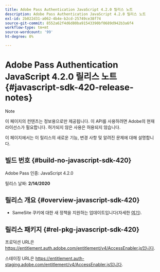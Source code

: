 ```yaml
---
title: Adobe Pass Authentication JavaScript 4.2.0 릴리스 노트
description: Adobe Pass Authentication JavaScript 4.2.0 릴리스 노트
exl-id: 2b022d31-a062-4b4e-b2cd-25749ce38f74
source-git-commit: 8552a62f4d6d80ba91543390bf0689d942b3a6f4
workflow-type: tm+mt
source-wordcount: '99'
ht-degree: 0%

---
```


# Adobe Pass Authentication JavaScript 4.2.0 릴리스 노트 {#javascript-sdk-420-release-notes}

>[!NOTE]
>
>이 페이지의 컨텐츠는 정보용으로만 제공됩니다. 이 API를 사용하려면 Adobe의 현재 라이선스가 필요합니다. 허가되지 않은 사용은 허용되지 않습니다.

이 페이지에서는 이 릴리스의 새로운 기능, 변경 사항 및 알려진 문제에 대해 설명합니다.

## 빌드 번호 {#build-no-javascript-sdk-420}

Adobe Pass 인증: JavaScript 4.2.0

릴리스 날짜: **2/14/2020**


## 릴리스 개요 {#overview-javascript-sdk-420}

* SameSite 쿠키에 대한 새 정책을 지원하는 업데이트입니다(자세한 [여기](https://datatracker.ietf.org/doc/html/draft-ietf-httpbis-cookie-same-site-00)).


## 릴리스 패키지 {#rel-pkg-javascript-sdk-420}

프로덕션 URL은 https://entitlement.auth.adobe.com/entitlement/v4/AccessEnabler.js입니다.

스테이징 URL은 https://entitlement.auth-staging.adobe.com/entitlement/v4/AccessEnabler.js입니다.
